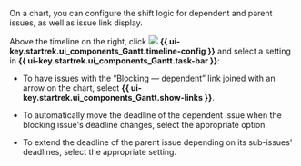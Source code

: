 On a chart, you can configure the shift logic for dependent and parent issues, as well as issue link display.

Above the timeline on the right, click ![](../../_assets/tracker/svg/gantt-settings-button.svg)&nbsp;**{{ ui-key.startrek.ui_components_Gantt.timeline-config }}** and select a setting in **{{ ui-key.startrek.ui_components_Gantt.task-bar }}**:

* To have issues with the <q>Blocking — dependent</q> link joined with an arrow on the chart, select **{{ ui-key.startrek.ui_components_Gantt.show-links }}**.

* To automatically move the deadline of the dependent issue when the blocking issue's deadline changes, select the appropriate option.

* To extend the deadline of the parent issue depending on its sub-issues' deadlines, select the appropriate setting.
